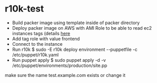 # r10k-test

- Build packer image using template inside of packer directory
- Deploy packer image on AWS with AMI Role to be able to read ec2 instances tags (details <a href="https://forge.puppet.com/bryana/ec2tagfacts#aws-iam-role">here</a>
- Add tag role with value frontend
- Connect to the instance
- Run r10k
$ sudo -E r10k deploy environment --puppetfile -c /etc/puppet/r10k.yaml
- Run puppet apply
$ sudo puppet apply -d -v /etc/puppet/environments/production/site.pp

make sure the name test.example.com exists or change it
